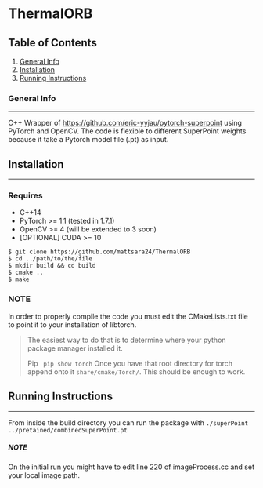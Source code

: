 # ThermalORB
## Table of Contents
1. [General Info](#general-info)
2. [Installation](#installation)
3. [Running Instructions](#RunInstructions)
### General Info
***
C++ Wrapper of https://github.com/eric-yyjau/pytorch-superpoint using PyTorch and OpenCV. 
The code is flexible to different SuperPoint weights because it take a Pytorch model file (.pt) as input.

## Installation
***
### Requires
- C++14
- PyTorch >= 1.1 (tested in 1.7.1)
- OpenCV >= 4 (will be extended to 3 soon)
- [OPTIONAL] CUDA >= 10 

```
$ git clone https://github.com/mattsara24/ThermalORB
$ cd ../path/to/the/file
$ mkdir build && cd build
$ cmake ..
$ make
```

### NOTE
In order to properly compile the code you must edit the CMakeLists.txt file to point it to your installation of libtorch.
> The easiest way to do that is to determine where your python package manager installed it.
> 
> Pip ``` pip show torch```
> Once you have that root directory for torch append onto it ``` share/cmake/Torch/ ```. This should be enough to work.

## Running Instructions
***
From inside the build directory you can run the package with
``` ./superPoint ../pretained/combinedSuperPoint.pt ```
##### NOTE
On the initial run you might have to edit line 220 of imageProcess.cc and set your local image path.

